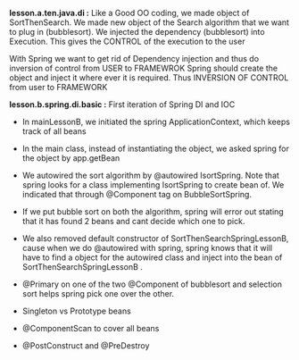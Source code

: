 **lesson.a.ten.java.di :**
Like a Good OO coding, we made object of SortThenSearch.
We made new object of the Search algorithm that we want to plug in (bubblesort).
We injected the dependency (bubblesort) into Execution.
This gives the CONTROL of the execution to the user

With Spring we want to get rid of Dependency injection and thus do inversion of control from USER to FRAMEWROK
Spring should create the object and inject it where ever it is required. Thus INVERSION OF CONTROL from user to FRAMEWORK

**lesson.b.spring.di.basic :**
First iteration of Spring DI and IOC
- In mainLessonB, we initiated the spring ApplicationContext, which keeps track of all beans
- In the main class, instead of instantiating the object, we asked spring for the object by app.getBean
- We autowired the sort algorithm by @autowired IsortSpring. Note that spring looks for a class implementing IsortSpring to create bean of. We indicated that through @Component tag on BubbleSortSpring.
- If we put bubble sort on both the algorithm, spring will error out stating that it has found 2 beans and cant decide which one to pick.

- We also removed default constructor of SortThenSearchSpringLessonB, cause when we do @autowired with spring, spring knows that it will have to find a object for the autowired class and inject into the bean of SortThenSearchSpringLessonB .
- @Primary on one of the two @Component of bubblesort and selection sort helps spring pick one over the other.
- Singleton vs Prototype beans
- @ComponentScan to cover all beans
- @PostConstruct  and @PreDestroy